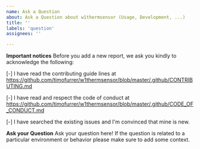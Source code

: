 ```yaml
---
name: Ask a Question
about: Ask a Question about w1thermsensor (Usage, Development, ...)
title: ''
labels: 'question'
assignees: ''

---
```


**Important notices**
Before you add a new report, we ask you kindly to acknowledge the following:

[-] I have read the contributing guide lines at https://github.com/timofurrer/w1thermsensor/blob/master/.github/CONTRIBUTING.md

[-] I have read and respect the code of conduct at https://github.com/timofurrer/w1thermsensor/blob/master/.github/CODE_OF_CONDUCT.md

[-] I have searched the existing issues and I'm convinced that mine is new.

**Ask your Question**
Ask your question here! If the question is related to a particular environment or behavior please make sure to add some context.
